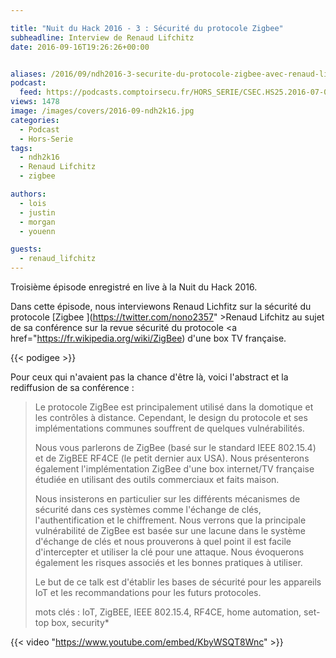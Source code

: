```yaml
---

title: "Nuit du Hack 2016 - 3 : Sécurité du protocole Zigbee"
subheadline: Interview de Renaud Lifchitz
date: 2016-09-16T19:26:26+00:00


aliases: /2016/09/ndh2016-3-securite-du-protocole-zigbee-avec-renaud-lifchitz/
podcast:
  feed: https://podcasts.comptoirsecu.fr/HORS_SERIE/CSEC.HS25.2016-07-02.NDH2k16_Renaud_Lifchitz.mp3
views: 1478
image: /images/covers/2016-09-ndh2k16.jpg
categories:
  - Podcast
  - Hors-Serie
tags:
  - ndh2k16
  - Renaud Lifchitz
  - zigbee

authors:
  - lois
  - justin
  - morgan
  - youenn

guests:
  - renaud_lifchitz
---
```

Troisième épisode enregistré en live à la Nuit du Hack 2016.

Dans cette épisode, nous interviewons Renaud Lichfitz sur la sécurité du protocole [Zigbee ](https://twitter.com/nono2357" >Renaud Lifchitz</a> au sujet de sa conférence sur la revue sécurité du protocole <a href="https://fr.wikipedia.org/wiki/ZigBee) d'une box TV française.

{{< podigee >}}

Pour ceux qui n'avaient pas la chance d'être là, voici l'abstract et la rediffusion de sa conférence :

> Le protocole ZigBee est principalement utilisé dans la domotique et les contrôles à distance. Cependant, le design du protocole et ses implémentations communes souffrent de quelques vulnérabilités.
>
> Nous vous parlerons de ZigBee (basé sur le standard IEEE 802.15.4) et de ZigBEE RF4CE (le petit dernier aux USA). Nous présenterons également l'implémentation ZigBee d'une box internet/TV française étudiée en utilisant des outils commerciaux et faits maison.
>
> Nous insisterons en particulier sur les différents mécanismes de sécurité dans ces systèmes comme l'échange de clés, l'authentification et le chiffrement. Nous verrons que la principale vulnérabilité de ZigBee est basée sur une lacune dans le système d'échange de clés et nous prouverons à quel point il est facile d'intercepter et utiliser la clé pour une attaque. Nous évoquerons également les risques associés et les bonnes pratiques à utiliser.
>
> Le but de ce talk est d'établir les bases de sécurité pour les appareils IoT et les recommandations pour les futurs protocoles.
>
> mots clés : IoT, ZigBEE, IEEE 802.15.4, RF4CE, home automation, set-top box, security*


{{< video "https://www.youtube.com/embed/KbyWSQT8Wnc" >}}
